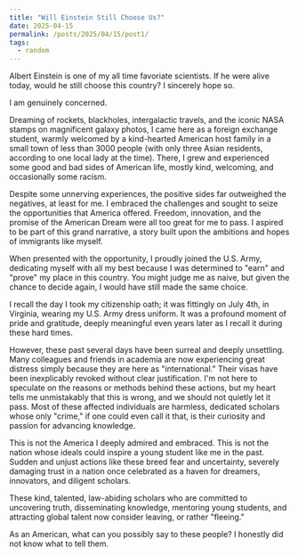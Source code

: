 ```yaml
---
title: "Will Einstein Still Choose Us?"
date: 2025-04-15
permalink: /posts/2025/04/15/post1/
tags:
  - random
---
```


Albert Einstein is one of my all time favoriate scientists.
If he were alive today, would he still choose this country?
I sincerely hope so.


I am genuinely concerned.

Dreaming of rockets, blackholes, intergalactic travels, and the iconic NASA stamps on magnificent galaxy photos, I came here as a foreign exchange student, warmly welcomed by a kind-hearted American host family in a small town of less than 3000 people (with only three Asian residents, according to one local lady at the time). There, I grew and experienced some good and bad sides of American life, mostly kind, welcoming, and occasionally some racism. 

Despite some unnerving experiences, the positive sides far outweighed the negatives, at least for me. I embraced the challenges and sought to seize the opportunities that America offered. Freedom, innovation, and the promise of the American Dream were all too great for me to pass. I aspired to be part of this grand narrative, a story built upon the ambitions and hopes of immigrants like myself.

When presented with the opportunity, I proudly joined the U.S. Army, dedicating myself with all my best because I was determined to "earn" and "prove" my place in this country. You might judge me as naive, but given the chance to decide again, I would have still made the same choice.

I recall the day I took my citizenship oath; it was fittingly on July 4th, in Virginia, wearing my U.S. Army dress uniform. It was a profound moment of pride and gratitude, deeply meaningful even years later as I recall it during these hard times.

However, these past several days have been surreal and deeply unsettling. Many colleagues and friends in academia are now experiencing great distress simply because they are here as "international." Their visas have been inexplicably revoked without clear justification. I'm not here to speculate on the reasons or methods behind these actions, but my heart tells me unmistakably that this is wrong, and we should not quietly let it pass. Most of these affected individuals are harmless, dedicated scholars whose only "crime," if one could even call it that, is their curiosity and passion for advancing knowledge.

This is not the America I deeply admired and embraced. This is not the nation whose ideals could inspire a young student like me in the past. Sudden and unjust actions like these breed fear and uncertainty, severely damaging trust in a nation once celebrated as a haven for dreamers, innovators, and diligent scholars.

These kind, talented, law-abiding scholars who are committed to uncovering truth, disseminating knowledge, mentoring young students, and attracting global talent now consider leaving, or rather "fleeing."

As an American, what can you possibly say to these people? I honestly did not know what to tell them.